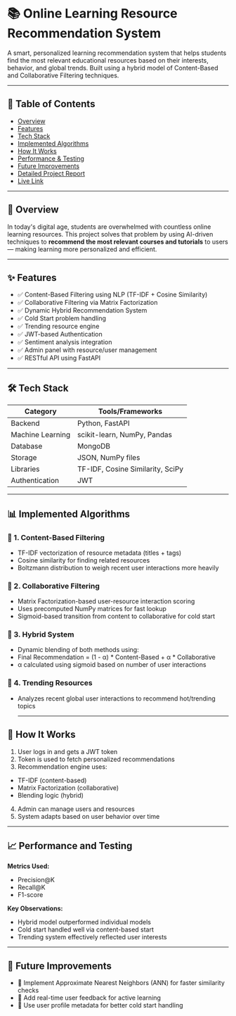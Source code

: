 # 📚 Online Learning Resource Recommendation System

A smart, personalized learning recommendation system that helps students find the most relevant educational resources based on their interests, behavior, and global trends. Built using a hybrid model of Content-Based and Collaborative Filtering techniques.


---


## 📌 Table of Contents
- [Overview](#overview)
- [Features](#features)
- [Tech Stack](#tech-stack)
- [Implemented Algorithms](#implemented-algorithms)
- [How It Works](#how-it-works)
- [Performance & Testing](#performance-and-testing)
- [Future Improvements](#future-improvements)
- [Detailed Project Report](https://docs.google.com/document/d/1Wk8Hguq3Nv0TKDjVvt3qmy88_iRDB8uhZGq21S8BFVE/edit?usp=sharing)
- [Live Link](http://tinyurl.com/resource-rec)
---

## <a id="overview"></a>📖 Overview

In today's digital age, students are overwhelmed with countless online learning resources. This project solves that problem by using AI-driven techniques to **recommend the most relevant courses and tutorials** to users — making learning more personalized and efficient.

---

## <a id="features"></a>✨ Features

- ✅ Content-Based Filtering using NLP (TF-IDF + Cosine Similarity)
- ✅ Collaborative Filtering via Matrix Factorization
- ✅ Dynamic Hybrid Recommendation System
- ✅ Cold Start problem handling
- ✅ Trending resource engine
- ✅ JWT-based Authentication
- ✅ Sentiment analysis integration
- ✅ Admin panel with resource/user management
- ✅ RESTful API using FastAPI

---

## <a id="tech-stack"></a>🛠 Tech Stack

| Category       | Tools/Frameworks                 |
|----------------|----------------------------------|
| Backend        | Python, FastAPI                  |
| Machine Learning | scikit-learn, NumPy, Pandas     |
| Database       | MongoDB                          |
| Storage        | JSON, NumPy files                |
| Libraries      | TF-IDF, Cosine Similarity, SciPy |
| Authentication | JWT                             |

---

## <a id="implemented-algorithms"></a>📊 Implemented Algorithms

### 🔹 1. Content-Based Filtering
- TF-IDF vectorization of resource metadata (titles + tags)
- Cosine similarity for finding related resources
- Boltzmann distribution to weigh recent user interactions more heavily

### 🔹 2. Collaborative Filtering
- Matrix Factorization-based user-resource interaction scoring
- Uses precomputed NumPy matrices for fast lookup
- Sigmoid-based transition from content to collaborative for cold start

### 🔹 3. Hybrid System
- Dynamic blending of both methods using:
- Final Recommendation = (1 - α) * Content-Based + α * Collaborative
- α calculated using sigmoid based on number of user interactions

### 🔹 4. Trending Resources
- Analyzes recent global user interactions to recommend hot/trending topics

  ---

## <a id="how-it-works"></a>🔄 How It Works

1. User logs in and gets a JWT token
2. Token is used to fetch personalized recommendations
3. Recommendation engine uses:
 - TF-IDF (content-based)
 - Matrix Factorization (collaborative)
 - Blending logic (hybrid)
4. Admin can manage users and resources
5. System adapts based on user behavior over time

---

## <a id="performance-and-testing"></a>📈 Performance and Testing

**Metrics Used:**
- Precision@K
- Recall@K
- F1-score

**Key Observations:**
- Hybrid model outperformed individual models
- Cold start handled well via content-based start
- Trending system effectively reflected user interests

---

## <a id="future-improvements"></a>🚀 Future Improvements

- 🔄 Implement Approximate Nearest Neighbors (ANN) for faster similarity checks
- 🤝 Add real-time user feedback for active learning
- 🧠 Use user profile metadata for better cold start handling